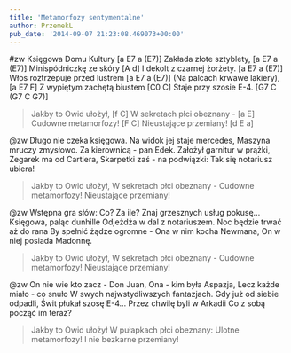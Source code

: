 ```yaml
---
title: 'Metamorfozy sentymentalne'
author: PrzemekL
pub_date: '2014-09-07 21:23:08.469073+00:00'
---
```


#zw
 Księgowa Domu Kultury [a E7 a (E7)]
Zakłada złote sztyblety, [a E7 a (E7)]
Minispódniczkę ze skóry [A d]
I dekolt z czarnej żorżety. [a E7 a (E7)]
  Włos roztrzepuje przed lustrem [a E7 a (E7)]
  (Na palcach krwawe lakiery), [a E7 F]
  Z wypiętym zachętą biustem [C0 C]
  Staje przy szosie E-4. [G7 C (G7 C G7)]
>Jakby to Owid ułożył, [f C]
>W sekretach płci obeznany - [a E]
>Cudowne metamorfozy! [F C]
>Nieustające przemiany! [d E a]

@zw
Długo nie czeka księgowa.
Na widok jej staje mercedes,
Maszyna mruczy zmysłowo.
Za kierownicą - pan Edek.
  Założył garnitur w prążki,
  Zegarek ma od Cartiera,
  Skarpetki zaś - na podwiązki:
  Tak się notariusz ubiera!
>Jakby to Owid ułożył,
>W sekretach płci obeznany -
>Cudowne metamorfozy!
>Nieustające przemiany!

@zw
Wstępna gra słów: Co? Za ile?
Znaj grzesznych usług pokusę...
Księgowa, paląc dunhille
Odjeżdża w dal z notariuszem.
  Noc będzie trwać aż do rana
  By spełnić żądze ogromne -
  Ona w nim kocha Newmana,
  On w niej posiada Madonnę.
>Jakby to Owid ułożył,
>W sekretach płci obeznany -
>Cudowne metamorfozy!
>Nieustające przemiany!

@zw
On nie wie kto zacz - Don Juan,
Ona - kim była Aspazja,
Lecz każde miało - co snuło
W swych najwstydliwszych fantazjach.
  Gdy już od siebie odpadli,
  Świt płukał szosę E-4...
  Przez chwilę byli w Arkadii
  Co z sobą począć im teraz?
>Jakby to Owid ułożył
>W pułapkach płci obeznany:
>Ulotne metamorfozy!
>I nie bezkarne przemiany!